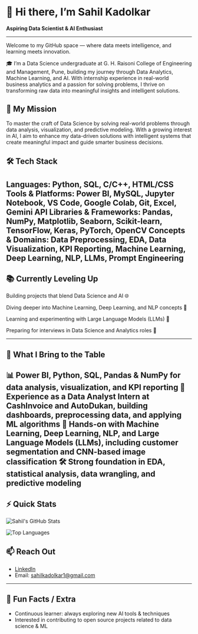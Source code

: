 # 👋 Hi there, I’m Sahil Kadolkar

**Aspiring Data Scientist & AI Enthusiast**

---

Welcome to my GitHub space — where data meets intelligence, and learning meets innovation.

🎓 I’m a Data Science undergraduate at G. H. Raisoni College of Engineering and Management, Pune, building my journey through Data Analytics, Machine Learning, and AI. With internship experience in real-world business analytics and a passion for solving problems, I thrive on transforming raw data into meaningful insights and intelligent solutions.

## 🚀 My Mission
To master the craft of Data Science by solving real-world problems through data analysis, visualization, and predictive modeling. With a growing interest in AI, I aim to enhance my data-driven solutions with intelligent systems that create meaningful impact and guide smarter business decisions.

## 🛠️ Tech Stack
Languages: Python, SQL, C/C++, HTML/CSS
Tools & Platforms: Power BI, MySQL, Jupyter Notebook, VS Code, Google Colab, Git, Excel, Gemini API
Libraries & Frameworks: Pandas, NumPy, Matplotlib, Seaborn, Scikit-learn, TensorFlow, Keras, PyTorch, OpenCV
Concepts & Domains: Data Preprocessing, EDA, Data Visualization, KPI Reporting, Machine Learning, Deep Learning, NLP, LLMs, Prompt Engineering
---

## 📚 Currently Leveling Up

Building projects that blend Data Science and AI 🌐

Diving deeper into Machine Learning, Deep Learning, and NLP concepts 🤖

Learning and experimenting with Large Language Models (LLMs) 🧠

Preparing for interviews in Data Science and Analytics roles 🎯

---
## 🧠 What I Bring to the Table

📊 Power BI, Python, SQL, Pandas & NumPy for data analysis, visualization, and KPI reporting
🤖 Experience as a Data Analyst Intern at CashInvoice and AutoDukan, building dashboards, preprocessing data, and applying ML algorithms
🧠 Hands-on with Machine Learning, Deep Learning, NLP, and Large Language Models (LLMs), including customer segmentation and CNN-based image classification
🛠️ Strong foundation in EDA, statistical analysis, data wrangling, and predictive modeling
---
## ⚡ Quick Stats  

![Sahil's GitHub Stats](https://github-readme-stats.vercel.app/api?username=SahilKadolkar&show_icons=true&theme=radical)  

![Top Languages](https://github-readme-stats.vercel.app/api/top-langs/?username=SahilKadolkar&layout=compact&theme=radical)  




## 📫 Reach Out

- [LinkedIn](https://www.linkedin.com/in/sahil-kadolkar-a93a4a225/)  
- Email: sahilkadolkar1@gmail.com  

---

## 🔖 Fun Facts / Extra

- Continuous learner: always exploring new AI tools & techniques  
- Interested in contributing to open source projects related to data science & ML  
